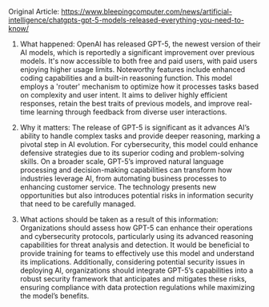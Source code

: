 Original Article: https://www.bleepingcomputer.com/news/artificial-intelligence/chatgpts-gpt-5-models-released-everything-you-need-to-know/

1) What happened: OpenAI has released GPT-5, the newest version of their AI models, which is reportedly a significant improvement over previous models. It's now accessible to both free and paid users, with paid users enjoying higher usage limits. Noteworthy features include enhanced coding capabilities and a built-in reasoning function. This model employs a 'router' mechanism to optimize how it processes tasks based on complexity and user intent. It aims to deliver highly efficient responses, retain the best traits of previous models, and improve real-time learning through feedback from diverse user interactions.

2) Why it matters: The release of GPT-5 is significant as it advances AI’s ability to handle complex tasks and provide deeper reasoning, marking a pivotal step in AI evolution. For cybersecurity, this model could enhance defensive strategies due to its superior coding and problem-solving skills. On a broader scale, GPT-5’s improved natural language processing and decision-making capabilities can transform how industries leverage AI, from automating business processes to enhancing customer service. The technology presents new opportunities but also introduces potential risks in information security that need to be carefully managed.

3) What actions should be taken as a result of this information: Organizations should assess how GPT-5 can enhance their operations and cybersecurity protocols, particularly using its advanced reasoning capabilities for threat analysis and detection. It would be beneficial to provide training for teams to effectively use this model and understand its implications. Additionally, considering potential security issues in deploying AI, organizations should integrate GPT-5’s capabilities into a robust security framework that anticipates and mitigates these risks, ensuring compliance with data protection regulations while maximizing the model’s benefits.